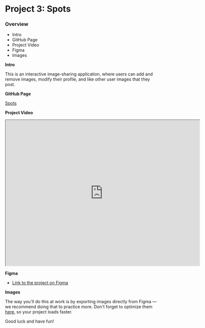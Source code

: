 # Project 3: Spots

### Overview

- Intro
- GitHub Page
- Project Video
- Figma
- Images

**Intro**

This is an interactive image-sharing application, where users can add and remove images, modify their profile, and like other user images that they post.

**GitHub Page**

[Spots](https://davamaya.github.io/se_project_spots/index.html)

**Project Video**

<iframe src="https://drive.google.com/file/d/15ozkRrkUJcevsxdtbJHabEP5FlkTe5KZ/view?usp=drive_link" width="640" height="480" allow="autoplay"></iframe>

**Figma**

- [Link to the project on Figma](https://www.figma.com/file/BBNm2bC3lj8QQMHlnqRsga/Sprint-3-Project-%E2%80%94-Spots?type=design&node-id=2%3A60&mode=design&t=afgNFybdorZO6cQo-1)

**Images**

The way you'll do this at work is by exporting images directly from Figma — we recommend doing that to practice more. Don't forget to optimize them [here](https://tinypng.com/), so your project loads faster.

Good luck and have fun!
